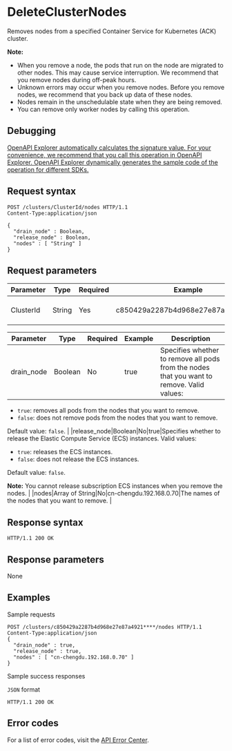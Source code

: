 # DeleteClusterNodes

Removes nodes from a specified Container Service for Kubernetes \(ACK\) cluster.

**Note:**

-   When you remove a node, the pods that run on the node are migrated to other nodes. This may cause service interruption. We recommend that you remove nodes during off-peak hours.
-   Unknown errors may occur when you remove nodes. Before you remove nodes, we recommend that you back up data of these nodes.
-   Nodes remain in the unschedulable state when they are being removed.
-   You can remove only worker nodes by calling this operation.

## Debugging

[OpenAPI Explorer automatically calculates the signature value. For your convenience, we recommend that you call this operation in OpenAPI Explorer. OpenAPI Explorer dynamically generates the sample code of the operation for different SDKs.](https://api.aliyun.com/#product=CS&api=DeleteClusterNodes&type=ROA&version=2015-12-15)

## Request syntax

```
POST /clusters/ClusterId/nodes HTTP/1.1
Content-Type:application/json

{
  "drain_node" : Boolean,
  "release_node" : Boolean,
  "nodes" : [ "String" ]
}
```

## Request parameters

|Parameter|Type|Required|Example|Description|
|---------|----|--------|-------|-----------|
|ClusterId|String|Yes|c850429a2287b4d968e27e87a4921\*\*\*\*|The ID of the ACK cluster. |

|Parameter|Type|Required|Example|Description|
|---------|----|--------|-------|-----------|
|drain\_node|Boolean|No|true|Specifies whether to remove all pods from the nodes that you want to remove. Valid values:

 -   `true`: removes all pods from the nodes that you want to remove.
-   `false`: does not remove pods from the nodes that you want to remove.

 Default value: `false`. |
|release\_node|Boolean|No|true|Specifies whether to release the Elastic Compute Service \(ECS\) instances. Valid values:

 -   `true`: releases the ECS instances.
-   `false`: does not release the ECS instances.

 Default value: `false`.

 **Note:** You cannot release subscription ECS instances when you remove the nodes. |
|nodes|Array of String|No|cn-chengdu.192.168.0.70|The names of the nodes that you want to remove. |

## Response syntax

```
HTTP/1.1 200 OK
```

## Response parameters

None

## Examples

Sample requests

```
POST /clusters/c850429a2287b4d968e27e87a4921****/nodes HTTP/1.1 
Content-Type:application/json
{
  "drain_node" : true,
  "release_node" : true,
  "nodes" : [ "cn-chengdu.192.168.0.70" ]
}
```

Sample success responses

`JSON` format

```
HTTP/1.1 200 OK
```

## Error codes

For a list of error codes, visit the [API Error Center](https://error-center.alibabacloud.com/status/product/CS).

